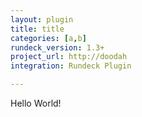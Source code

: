 ```yaml
---
layout: plugin
title: title
categories: [a,b]
rundeck_version: 1.3+
project_url: http://doodah
integration: Rundeck Plugin

---
```


Hello World!
